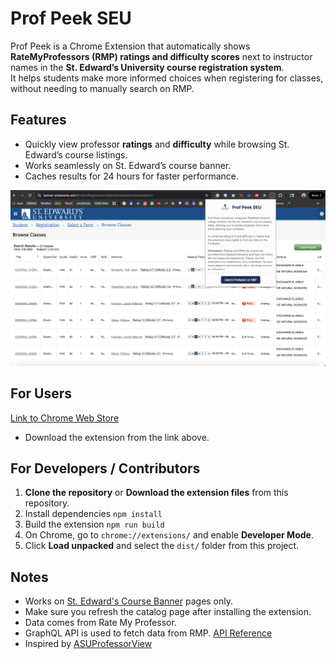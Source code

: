 # Prof Peek SEU

Prof Peek is a Chrome Extension that automatically shows **RateMyProfessors (RMP) ratings and difficulty scores** next to instructor names in the **St. Edward’s University course registration system**.  
It helps students make more informed choices when registering for classes, without needing to manually search on RMP.

## Features
* Quickly view professor **ratings** and **difficulty** while browsing St. Edward’s course listings.
* Works seamlessly on St. Edward’s course banner.
* Caches results for 24 hours for faster performance.

![Demo](images/sample.png)

## For Users
[Link to Chrome Web Store](https://chromewebstore.google.com/detail/gnkgbnaejgmdnkopodnfmcfodgbfahmd?utm_source=item-share-cb)
- Download the extension from the link above.

## For Developers / Contributors
1. **Clone the repository** or **Download the extension files** from this repository.
2. Install dependencies
```npm install```
3. Build the extension
```npm run build```
4. On Chrome, go to `chrome://extensions/` and enable **Developer Mode**.
5. Click **Load unpacked** and select the `dist/` folder from this project.

## Notes
- Works on [St. Edward's Course Banner](https://banner.stedwards.edu/StudentRegistrationSsb/ssb/classSearch/classSearch/) pages only.  
- Make sure you refresh the catalog page after installing the extension.  
- Data comes from Rate My Professor.
- GraphQL API is used to fetch data from RMP. [API Reference](https://github.com/DeveloperMindset123/rmp-ts-api/)
- Inspired by [ASUProfessorView](https://github.com/joshuamanigault/ASUProfessorView/)